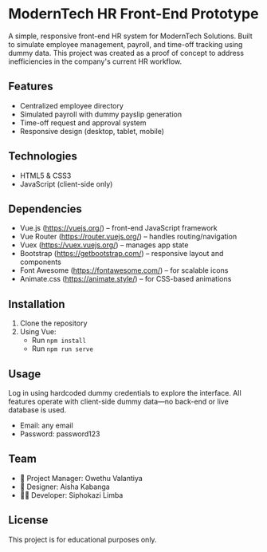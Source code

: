 # ModernTech HR Front-End Prototype

A simple, responsive front-end HR system for ModernTech Solutions. Built to simulate employee management, payroll, and time-off tracking using dummy data. This project was created as a proof of concept to address inefficiencies in the company's current HR workflow.

## Features
- Centralized employee directory
- Simulated payroll with dummy payslip generation
- Time-off request and approval system
- Responsive design (desktop, tablet, mobile)

## Technologies
- HTML5 & CSS3
- JavaScript (client-side only)

## Dependencies
- Vue.js        (https://vuejs.org/)        – front-end JavaScript framework
- Vue Router    (https://router.vuejs.org/) – handles routing/navigation
- Vuex          (https://vuex.vuejs.org/)   – manages app state
- Bootstrap     (https://getbootstrap.com/) – responsive layout and components
- Font Awesome  (https://fontawesome.com/)  – for scalable icons
- Animate.css   (https://animate.style/)    – for CSS-based animations

## Installation
1. Clone the repository
2. Using Vue:
   - Run `npm install`
   - Run `npm run serve`


## Usage
Log in using hardcoded dummy credentials to explore the interface. All features operate with client-side dummy data—no back-end or live database is used.

- Email: any email
- Password: password123

## Team
- 🧠 Project Manager: Owethu Valantiya
- 🎨 Designer: Aisha Kabanga
- 👨‍💻 Developer: Siphokazi Limba

## License
This project is for educational purposes only.

